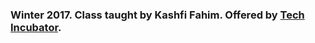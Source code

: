 ### Winter 2017. Class taught by Kashfi Fahim. Offered by [Tech Incubator](http://techcollectives.com/).
